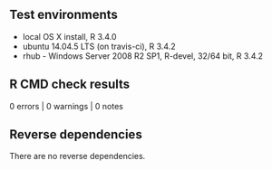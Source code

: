 ## Test environments
* local OS X install, R 3.4.0
* ubuntu 14.04.5 LTS (on travis-ci), R 3.4.2
* rhub - Windows Server 2008 R2 SP1, R-devel, 32/64 bit, R 3.4.2

## R CMD check results

0 errors | 0 warnings | 0 notes

## Reverse dependencies

There are no reverse dependencies.

